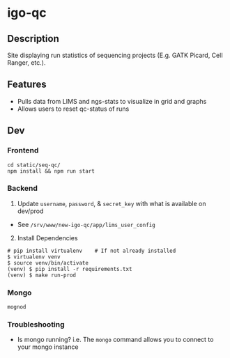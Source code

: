 # igo-qc

## Description
Site displaying run statistics of sequencing projects (E.g. GATK Picard, Cell Ranger, etc.). 

## Features
* Pulls data from LIMS and ngs-stats to visualize in grid and graphs
* Allows users to reset qc-status of runs

## Dev
### Frontend
```
cd static/seq-qc/
npm install && npm run start
```

### Backend
1. Update `username`, `password`, & `secret_key` with what is available on dev/prod
* See `/srv/www/new-igo-qc/app/lims_user_config`

2. Install Dependencies
```
# pip install virtualenv	# If not already installed
$ virtualenv venv
$ source venv/bin/activate
(venv) $ pip install -r requirements.txt
(venv) $ make run-prod
```

### Mongo
```
mognod
```

### Troubleshooting
* Is mongo running? i.e. The `mongo` command allows you to connect to your mongo instance
